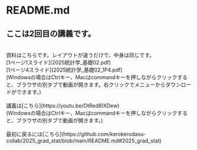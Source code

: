 # README.md
## ここは2回目の講義です。 </br>
</br>
資料はこちらです。レイアウトが違うだけで、中身は同じです。</br>
[1ページ1スライド](2025統計学_基礎02.pdf) </br>
[1ページ4スライド](2025統計学_基礎02_1P4.pdf)</br>
(Windowsの場合はCtrlキー、Macはcommandキーを押しながらクリックすると、ブラウザの別タブで動画が開きます。右クリックでメニューからダウンロードができます。)</br>
</br>
講義は[こちら](https://youtu.be/OtRed8lXDew)</br>
(Windowsの場合はCtrlキー、Macはcommandキーを押しながらクリックすると、ブラウザの別タブで動画が開きます。)</br>
</br>
最初に戻るには[こちら](https://github.com/kerokerodasu-collab/2025_grad_stat/blob/main/README.md#2025_grad_stat)
